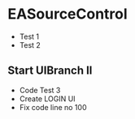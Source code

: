 # EASourceControl
- Test 1
- Test 2

## Start UIBranch II
- Code Test 3
- Create LOGIN UI
- Fix code line no 100